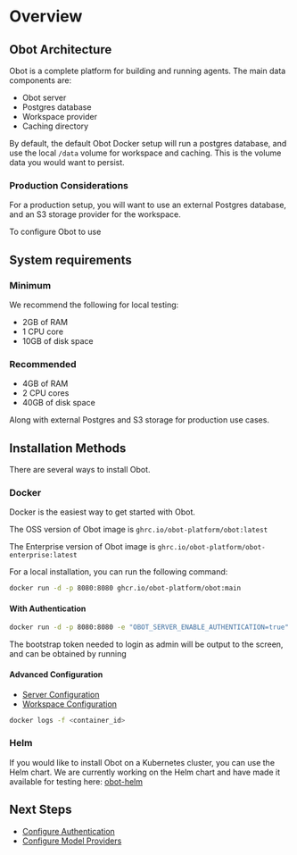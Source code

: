 # Overview

## Obot Architecture

Obot is a complete platform for building and running agents. The main data components are:

- Obot server
- Postgres database
- Workspace provider
- Caching directory

By default, the default Obot Docker setup will run a postgres database, and use the local `/data` volume for workspace and caching. This is the volume data you would want to persist.

### Production Considerations

For a production setup, you will want to use an external Postgres database, and an S3 storage provider for the workspace.

To configure Obot to use

## System requirements

### Minimum

We recommend the following for local testing:

- 2GB of RAM
- 1 CPU core
- 10GB of disk space

### Recommended

- 4GB of RAM
- 2 CPU cores
- 40GB of disk space

Along with external Postgres and S3 storage for production use cases.

## Installation Methods

There are several ways to install Obot.

### Docker

Docker is the easiest way to get started with Obot.

The OSS version of Obot image is `ghrc.io/obot-platform/obot:latest`

The Enterprise version of Obot image is `ghrc.io/obot-platform/obot-enterprise:latest`

For a local installation, you can run the following command:

```bash
docker run -d -p 8080:8080 ghcr.io/obot-platform/obot:main
```

#### With Authentication

```bash
docker run -d -p 8080:8080 -e "OBOT_SERVER_ENABLE_AUTHENTICATION=true" ghcr.io/obot-platform/obot:latest
```

The bootstrap token needed to login as admin will be output to the screen, and can be obtained by running

#### Advanced Configuration

- [Server Configuration](/configuration/general)
- [Workspace Configuration](/configuration/workspace-provider)

```bash
docker logs -f <container_id>
```

### Helm

If you would like to install Obot on a Kubernetes cluster, you can use the Helm chart. We are currently working on the Helm chart and have made it available for testing here: [obot-helm](https://github.com/obot-platform/obot/tree/main/chart)

## Next Steps

- [Configure Authentication](/configuration/auth-providers)
- [Configure Model Providers](/configuration/model-providers)
